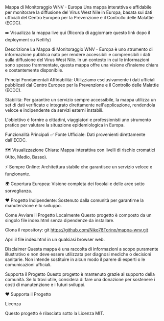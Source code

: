 Mappa di Monitoraggio WNV - Europa
Una mappa interattiva e affidabile per monitorare la diffusione del Virus West Nile in Europa, basata sui dati ufficiali del Centro Europeo per la Prevenzione e il Controllo delle Malattie (ECDC).

➡️ Visualizza la mappa live qui (Ricorda di aggiornare questo link dopo il deployment su Netlify)

Descrizione
La Mappa di Monitoraggio WNV - Europa è uno strumento di informazione pubblica nato per rendere accessibili e comprensibili i dati sulla diffusione del Virus West Nile. In un contesto in cui le informazioni sono spesso frammentate, questa mappa offre una visione d'insieme chiara e costantemente disponibile.

Principi Fondamentali
Affidabilità: Utilizziamo esclusivamente i dati ufficiali pubblicati dal Centro Europeo per la Prevenzione e il Controllo delle Malattie (ECDC).

Stabilità: Per garantire un servizio sempre accessibile, la mappa utilizza un set di dati verificato e integrato direttamente nell'applicazione, rendendola veloce e indipendente da servizi esterni instabili.

L'obiettivo è fornire a cittadini, viaggiatori e professionisti uno strumento pratico per valutare la situazione epidemiologica in Europa.

Funzionalità Principali
✅ Fonte Ufficiale: Dati provenienti direttamente dall'ECDC.

🗺️ Visualizzazione Chiara: Mappa interattiva con livelli di rischio cromatici (Alto, Medio, Basso).

⚡ Sempre Online: Architettura stabile che garantisce un servizio veloce e funzionante.

🌍 Copertura Europea: Visione completa dei focolai e delle aree sotto sorveglianza.

❤️ Progetto Indipendente: Sostenuto dalla comunità per garantirne la manutenzione e lo sviluppo.

Come Avviare il Progetto Localmente
Questo progetto è composto da un singolo file index.html senza dipendenze da installare.

Clona il repository: git https://github.com/Niko78Torino/mappa-wnv.git

Apri il file index.html in un qualsiasi browser web.

Disclaimer
Questa mappa è una raccolta di informazioni a scopo puramente illustrativo e non deve essere utilizzata per diagnosi mediche o decisioni sanitarie. Non intende sostituire in alcun modo il parere di esperti o le comunicazioni ufficiali.

Supporta il Progetto
Questo progetto è mantenuto grazie al supporto della comunità. Se lo trovi utile, considera di fare una donazione per sostenere i costi di manutenzione e i futuri sviluppi.

❤️ Supporta il Progetto

Licenza

Questo progetto è rilasciato sotto la Licenza MIT.
